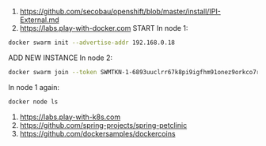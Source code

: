 1. https://github.com/secobau/openshift/blob/master/install/IPI-External.md
1. https://labs.play-with-docker.com
  START
  In node 1:
  ```bash
  docker swarm init --advertise-addr 192.168.0.18
  ```
  ADD NEW INSTANCE
  In node 2:
  ```bash
  docker swarm join --token SWMTKN-1-6893uuclrr67k8pi9igfhm91onez9orkco7rlin260192ojkl1-bj2bj4bxjfbzn32d39ajjnwuf 192.168.0.18:2377
  ```
  In node 1 again:
  ```bash
  docker node ls
  ```
1. https://labs.play-with-k8s.com
1. https://github.com/spring-projects/spring-petclinic
1. https://github.com/dockersamples/dockercoins
